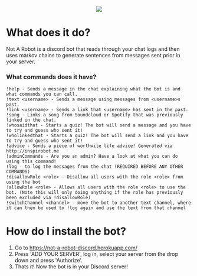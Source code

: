 <p align="center">
  <img src=http://i.imgur.com/KAG6MVo.png/>
</p>


# What does it do?
Not A Robot is a discord bot that reads through your chat logs and then uses markov chains to generate sentences from messages sent prior in your server.
### What commands does it have?
```
!help - Sends a message in the chat explaining what the bot is and what commands you can call.
!text <username> - Sends a message using messages from <username>s past.
!link <username> - Sends a link that <username> has sent in the past.
!song - Links a song from Soundcloud or Spotify that was previously linked in the chat.
!whosaidthat - Starts a quiz! The bot will send a message and you have to try and guess who sent it!
!wholinkedthat - Starts a quiz! The bot will send a link and you have to try and guess who sent it!
!advice - Sends a piece of worthwile life advice! Generated via http://inspirobot.me
!adminCommands - Are you an admin? Have a look at what you can do using this command!
!log - to log the messages from the chat (REQUIRED BEFORE ANY OTHER COMMANDS)
!disallowRole <role> - Disallow all users with the role <role> from using the bot
!allowRole <role> - Allows all users with the role <role> to use the bot. (Note this will only doing anything if the role has previously been excluded via !disallowRole)
!switchChannel <channel> - move the bot to another text channel, where it can then be used to !log again and use the text from that channel
```

# How do I install the bot?
1. Go to https://not-a-robot-discord.herokuapp.com/
2. Press 'ADD YOUR SERVER', log in, select your server from the drop down and press 'Authorize'.
3. Thats it! Now the bot is in your Discord server!
